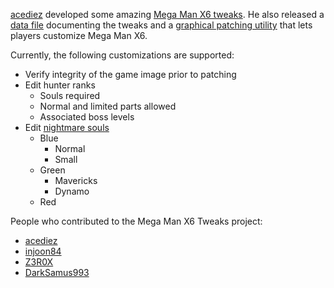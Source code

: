 [acediez] developed some amazing [Mega Man X6 tweaks].
He also released a [data file] documenting the tweaks
and a [graphical patching utility] that lets players customize Mega Man X6.

Currently, the following customizations are supported:

 - Verify integrity of the game image prior to patching
 - Edit hunter ranks
   - Souls required
   - Normal and limited parts allowed
   - Associated boss levels
 - Edit [nightmare souls]
   - Blue
     - Normal
     - Small
   - Green
     - Mavericks
     - Dynamo
   - Red

People who contributed to the Mega Man X6 Tweaks project:

 - [acediez]
 - [injoon84]
 - [Z3R0X]
 - [DarkSamus993]

[acediez]: http://www.romhacking.net/forum/index.php?action=profile;u=67963
[Mega Man X6 tweaks]: http://www.romhacking.net/forum/index.php?topic=26507
[data file]: http://www.romhacking.net/documents/780/
[graphical patching utility]: http://www.romhacking.net/utilities/1414/

[nightmare souls]: http://megaman.wikia.com/wiki/Nightmare_Phenomenon#Nightmare_Souls

[injoon84]: http://www.romhacking.net/forum/index.php?action=profile;u=18044
[Z3R0X]: http://www.romhacking.net/forum/index.php?action=profile;u=21225
[DarkSamus993]: http://www.romhacking.net/forum/index.php?action=profile;u=23766
